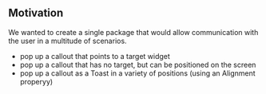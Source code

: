 ## Motivation

We wanted to create a single package that would allow communication with the user in a multitude of scenarios.

- pop up a callout that points to a target widget
- pop up a callout that has no target, but can be positioned on the screen
- pop up a callout as a Toast in a variety of positions (using an Alignment properyy)
